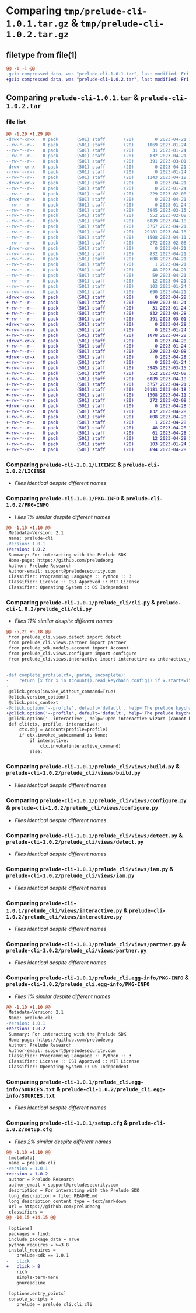 # Comparing `tmp/prelude-cli-1.0.1.tar.gz` & `tmp/prelude-cli-1.0.2.tar.gz`

## filetype from file(1)

```diff
@@ -1 +1 @@
-gzip compressed data, was "prelude-cli-1.0.1.tar", last modified: Fri Apr 21 19:57:04 2023, max compression
+gzip compressed data, was "prelude-cli-1.0.2.tar", last modified: Fri Apr 28 19:05:44 2023, max compression
```

## Comparing `prelude-cli-1.0.1.tar` & `prelude-cli-1.0.2.tar`

### file list

```diff
@@ -1,29 +1,29 @@
-drwxr-xr-x   0 pack       (501) staff       (20)        0 2023-04-21 19:57:04.978189 prelude-cli-1.0.1/
--rw-r--r--   0 pack       (501) staff       (20)     1069 2023-01-24 13:01:01.000000 prelude-cli-1.0.1/LICENSE
--rw-r--r--   0 pack       (501) staff       (20)       31 2023-01-24 13:01:01.000000 prelude-cli-1.0.1/MANIFEST.in
--rw-r--r--   0 pack       (501) staff       (20)      832 2023-04-21 19:57:04.978257 prelude-cli-1.0.1/PKG-INFO
--rw-r--r--   0 pack       (501) staff       (20)      391 2023-03-01 15:58:44.000000 prelude-cli-1.0.1/README.md
-drwxr-xr-x   0 pack       (501) staff       (20)        0 2023-04-21 19:57:04.974379 prelude-cli-1.0.1/prelude_cli/
--rw-r--r--   0 pack       (501) staff       (20)        0 2023-01-24 13:01:01.000000 prelude-cli-1.0.1/prelude_cli/__init__.py
--rw-r--r--   0 pack       (501) staff       (20)     1243 2023-04-18 14:03:55.000000 prelude-cli-1.0.1/prelude_cli/cli.py
-drwxr-xr-x   0 pack       (501) staff       (20)        0 2023-04-21 19:57:04.975671 prelude-cli-1.0.1/prelude_cli/templates/
--rw-r--r--   0 pack       (501) staff       (20)        0 2023-01-24 13:01:01.000000 prelude-cli-1.0.1/prelude_cli/templates/__init__.py
--rw-r--r--   0 pack       (501) staff       (20)      229 2023-02-08 14:42:44.000000 prelude-cli-1.0.1/prelude_cli/templates/template.go
-drwxr-xr-x   0 pack       (501) staff       (20)        0 2023-04-21 19:57:04.977982 prelude-cli-1.0.1/prelude_cli/views/
--rw-r--r--   0 pack       (501) staff       (20)        0 2023-01-24 13:01:01.000000 prelude-cli-1.0.1/prelude_cli/views/__init__.py
--rw-r--r--   0 pack       (501) staff       (20)     3945 2023-03-15 22:01:07.000000 prelude-cli-1.0.1/prelude_cli/views/build.py
--rw-r--r--   0 pack       (501) staff       (20)      552 2023-02-08 14:42:44.000000 prelude-cli-1.0.1/prelude_cli/views/configure.py
--rw-r--r--   0 pack       (501) staff       (20)     6089 2023-04-18 17:04:09.000000 prelude-cli-1.0.1/prelude_cli/views/detect.py
--rw-r--r--   0 pack       (501) staff       (20)     3757 2023-04-21 19:52:17.000000 prelude-cli-1.0.1/prelude_cli/views/iam.py
--rw-r--r--   0 pack       (501) staff       (20)    29181 2023-04-18 17:04:09.000000 prelude-cli-1.0.1/prelude_cli/views/interactive.py
--rw-r--r--   0 pack       (501) staff       (20)     1508 2023-04-11 22:16:02.000000 prelude-cli-1.0.1/prelude_cli/views/partner.py
--rw-r--r--   0 pack       (501) staff       (20)      272 2023-02-08 14:42:44.000000 prelude-cli-1.0.1/prelude_cli/views/shared.py
-drwxr-xr-x   0 pack       (501) staff       (20)        0 2023-04-21 19:57:04.975461 prelude-cli-1.0.1/prelude_cli.egg-info/
--rw-r--r--   0 pack       (501) staff       (20)      832 2023-04-21 19:57:04.000000 prelude-cli-1.0.1/prelude_cli.egg-info/PKG-INFO
--rw-r--r--   0 pack       (501) staff       (20)      608 2023-04-21 19:57:04.000000 prelude-cli-1.0.1/prelude_cli.egg-info/SOURCES.txt
--rw-r--r--   0 pack       (501) staff       (20)        1 2023-04-21 19:57:04.000000 prelude-cli-1.0.1/prelude_cli.egg-info/dependency_links.txt
--rw-r--r--   0 pack       (501) staff       (20)       48 2023-04-21 19:57:04.000000 prelude-cli-1.0.1/prelude_cli.egg-info/entry_points.txt
--rw-r--r--   0 pack       (501) staff       (20)       59 2023-04-21 19:57:04.000000 prelude-cli-1.0.1/prelude_cli.egg-info/requires.txt
--rw-r--r--   0 pack       (501) staff       (20)       12 2023-04-21 19:57:04.000000 prelude-cli-1.0.1/prelude_cli.egg-info/top_level.txt
--rw-r--r--   0 pack       (501) staff       (20)      103 2023-01-24 13:01:01.000000 prelude-cli-1.0.1/pyproject.toml
--rw-r--r--   0 pack       (501) staff       (20)      690 2023-04-21 19:57:04.978511 prelude-cli-1.0.1/setup.cfg
+drwxr-xr-x   0 pack       (501) staff       (20)        0 2023-04-28 19:05:44.161214 prelude-cli-1.0.2/
+-rw-r--r--   0 pack       (501) staff       (20)     1069 2023-01-24 13:01:01.000000 prelude-cli-1.0.2/LICENSE
+-rw-r--r--   0 pack       (501) staff       (20)       31 2023-01-24 13:01:01.000000 prelude-cli-1.0.2/MANIFEST.in
+-rw-r--r--   0 pack       (501) staff       (20)      832 2023-04-28 19:05:44.161278 prelude-cli-1.0.2/PKG-INFO
+-rw-r--r--   0 pack       (501) staff       (20)      391 2023-03-01 15:58:44.000000 prelude-cli-1.0.2/README.md
+drwxr-xr-x   0 pack       (501) staff       (20)        0 2023-04-28 19:05:44.157199 prelude-cli-1.0.2/prelude_cli/
+-rw-r--r--   0 pack       (501) staff       (20)        0 2023-01-24 13:01:01.000000 prelude-cli-1.0.2/prelude_cli/__init__.py
+-rw-r--r--   0 pack       (501) staff       (20)     1078 2023-04-28 18:41:33.000000 prelude-cli-1.0.2/prelude_cli/cli.py
+drwxr-xr-x   0 pack       (501) staff       (20)        0 2023-04-28 19:05:44.158362 prelude-cli-1.0.2/prelude_cli/templates/
+-rw-r--r--   0 pack       (501) staff       (20)        0 2023-01-24 13:01:01.000000 prelude-cli-1.0.2/prelude_cli/templates/__init__.py
+-rw-r--r--   0 pack       (501) staff       (20)      229 2023-02-08 14:42:44.000000 prelude-cli-1.0.2/prelude_cli/templates/template.go
+drwxr-xr-x   0 pack       (501) staff       (20)        0 2023-04-28 19:05:44.160987 prelude-cli-1.0.2/prelude_cli/views/
+-rw-r--r--   0 pack       (501) staff       (20)        0 2023-01-24 13:01:01.000000 prelude-cli-1.0.2/prelude_cli/views/__init__.py
+-rw-r--r--   0 pack       (501) staff       (20)     3945 2023-03-15 22:01:07.000000 prelude-cli-1.0.2/prelude_cli/views/build.py
+-rw-r--r--   0 pack       (501) staff       (20)      552 2023-02-08 14:42:44.000000 prelude-cli-1.0.2/prelude_cli/views/configure.py
+-rw-r--r--   0 pack       (501) staff       (20)     6089 2023-04-18 17:04:09.000000 prelude-cli-1.0.2/prelude_cli/views/detect.py
+-rw-r--r--   0 pack       (501) staff       (20)     3757 2023-04-21 20:11:38.000000 prelude-cli-1.0.2/prelude_cli/views/iam.py
+-rw-r--r--   0 pack       (501) staff       (20)    29181 2023-04-18 17:04:09.000000 prelude-cli-1.0.2/prelude_cli/views/interactive.py
+-rw-r--r--   0 pack       (501) staff       (20)     1508 2023-04-11 22:16:02.000000 prelude-cli-1.0.2/prelude_cli/views/partner.py
+-rw-r--r--   0 pack       (501) staff       (20)      272 2023-02-08 14:42:44.000000 prelude-cli-1.0.2/prelude_cli/views/shared.py
+drwxr-xr-x   0 pack       (501) staff       (20)        0 2023-04-28 19:05:44.158167 prelude-cli-1.0.2/prelude_cli.egg-info/
+-rw-r--r--   0 pack       (501) staff       (20)      832 2023-04-28 19:05:44.000000 prelude-cli-1.0.2/prelude_cli.egg-info/PKG-INFO
+-rw-r--r--   0 pack       (501) staff       (20)      608 2023-04-28 19:05:44.000000 prelude-cli-1.0.2/prelude_cli.egg-info/SOURCES.txt
+-rw-r--r--   0 pack       (501) staff       (20)        1 2023-04-28 19:05:44.000000 prelude-cli-1.0.2/prelude_cli.egg-info/dependency_links.txt
+-rw-r--r--   0 pack       (501) staff       (20)       48 2023-04-28 19:05:44.000000 prelude-cli-1.0.2/prelude_cli.egg-info/entry_points.txt
+-rw-r--r--   0 pack       (501) staff       (20)       61 2023-04-28 19:05:44.000000 prelude-cli-1.0.2/prelude_cli.egg-info/requires.txt
+-rw-r--r--   0 pack       (501) staff       (20)       12 2023-04-28 19:05:44.000000 prelude-cli-1.0.2/prelude_cli.egg-info/top_level.txt
+-rw-r--r--   0 pack       (501) staff       (20)      103 2023-01-24 13:01:01.000000 prelude-cli-1.0.2/pyproject.toml
+-rw-r--r--   0 pack       (501) staff       (20)      694 2023-04-28 19:05:44.161532 prelude-cli-1.0.2/setup.cfg
```

### Comparing `prelude-cli-1.0.1/LICENSE` & `prelude-cli-1.0.2/LICENSE`

 * *Files identical despite different names*

### Comparing `prelude-cli-1.0.1/PKG-INFO` & `prelude-cli-1.0.2/PKG-INFO`

 * *Files 1% similar despite different names*

```diff
@@ -1,10 +1,10 @@
 Metadata-Version: 2.1
 Name: prelude-cli
-Version: 1.0.1
+Version: 1.0.2
 Summary: For interacting with the Prelude SDK
 Home-page: https://github.com/preludeorg
 Author: Prelude Research
 Author-email: support@preludesecurity.com
 Classifier: Programming Language :: Python :: 3
 Classifier: License :: OSI Approved :: MIT License
 Classifier: Operating System :: OS Independent
```

### Comparing `prelude-cli-1.0.1/prelude_cli/cli.py` & `prelude-cli-1.0.2/prelude_cli/cli.py`

 * *Files 11% similar despite different names*

```diff
@@ -5,21 +5,18 @@
 from prelude_cli.views.detect import detect
 from prelude_cli.views.partner import partner
 from prelude_sdk.models.account import Account
 from prelude_cli.views.configure import configure
 from prelude_cli.views.interactive import interactive as interactive_command
 
 
-def complete_profile(ctx, param, incomplete):
-    return [x for x in Account().read_keychain_config() if x.startswith(incomplete)]
-
 @click.group(invoke_without_command=True)
 @click.version_option()
 @click.pass_context
-@click.option('--profile', default='default', help='The prelude keychain profile to use', show_default=True, shell_complete=complete_profile)
+@click.option('--profile', default='default', help='The prelude keychain profile to use', show_default=True)
 @click.option('--interactive', help='Open interactive wizard (cannot be used with a subcommand)', default=False, is_flag=True)
 def cli(ctx, profile, interactive):
     ctx.obj = Account(profile=profile)
     if ctx.invoked_subcommand is None:
         if interactive:
             ctx.invoke(interactive_command)
         else:
```

### Comparing `prelude-cli-1.0.1/prelude_cli/views/build.py` & `prelude-cli-1.0.2/prelude_cli/views/build.py`

 * *Files identical despite different names*

### Comparing `prelude-cli-1.0.1/prelude_cli/views/configure.py` & `prelude-cli-1.0.2/prelude_cli/views/configure.py`

 * *Files identical despite different names*

### Comparing `prelude-cli-1.0.1/prelude_cli/views/detect.py` & `prelude-cli-1.0.2/prelude_cli/views/detect.py`

 * *Files identical despite different names*

### Comparing `prelude-cli-1.0.1/prelude_cli/views/iam.py` & `prelude-cli-1.0.2/prelude_cli/views/iam.py`

 * *Files identical despite different names*

### Comparing `prelude-cli-1.0.1/prelude_cli/views/interactive.py` & `prelude-cli-1.0.2/prelude_cli/views/interactive.py`

 * *Files identical despite different names*

### Comparing `prelude-cli-1.0.1/prelude_cli/views/partner.py` & `prelude-cli-1.0.2/prelude_cli/views/partner.py`

 * *Files identical despite different names*

### Comparing `prelude-cli-1.0.1/prelude_cli.egg-info/PKG-INFO` & `prelude-cli-1.0.2/prelude_cli.egg-info/PKG-INFO`

 * *Files 1% similar despite different names*

```diff
@@ -1,10 +1,10 @@
 Metadata-Version: 2.1
 Name: prelude-cli
-Version: 1.0.1
+Version: 1.0.2
 Summary: For interacting with the Prelude SDK
 Home-page: https://github.com/preludeorg
 Author: Prelude Research
 Author-email: support@preludesecurity.com
 Classifier: Programming Language :: Python :: 3
 Classifier: License :: OSI Approved :: MIT License
 Classifier: Operating System :: OS Independent
```

### Comparing `prelude-cli-1.0.1/prelude_cli.egg-info/SOURCES.txt` & `prelude-cli-1.0.2/prelude_cli.egg-info/SOURCES.txt`

 * *Files identical despite different names*

### Comparing `prelude-cli-1.0.1/setup.cfg` & `prelude-cli-1.0.2/setup.cfg`

 * *Files 2% similar despite different names*

```diff
@@ -1,10 +1,10 @@
 [metadata]
 name = prelude-cli
-version = 1.0.1
+version = 1.0.2
 author = Prelude Research
 author_email = support@preludesecurity.com
 description = For interacting with the Prelude SDK
 long_description = file: README.md
 long_description_content_type = text/markdown
 url = https://github.com/preludeorg
 classifiers = 
@@ -14,15 +14,15 @@
 
 [options]
 packages = find:
 include_package_data = True
 python_requires = >=3.8
 install_requires = 
 	prelude-sdk == 1.0.1
-	click
+	click > 8
 	rich
 	simple-term-menu
 	gnureadline
 
 [options.entry_points]
 console_scripts = 
 	prelude = prelude_cli.cli:cli
```

